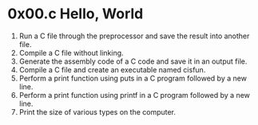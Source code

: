 # 0x00.c Hello, World
1. Run a C file through the preprocessor and save the result into another file.
2. Compile a C file without linking.
3. Generate the assembly code of a C code and save it in an output file.
4. Compile a C file and create an executable named cisfun.
5. Perform a print function using puts in a C program followed by a new line.
6. Perform a print function using printf in a C program followed by a new line.
7. Print the size of various types on the computer.
